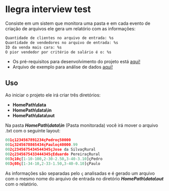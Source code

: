 
# Ilegra interview test

Consiste em um sistem que monitora uma pasta e em cada evento de criação de arquivos ele gera um relatório com as informações:
```bash
Quantidade de clientes no arquivo de entrada: %s
Quantidade de vendedores no arquivo de entrada: %s
ID da venda mais cara: %s
O pior vendedor por critério de salário é o: %s
```
* Os pré-requisitos para desenvolvimento do projeto está [aqui!](https://github.com/danmiyamura/ilegra-test/blob/master/Desafio%20Tech%20-%20Dev_Deva.pdf)
* Arquivo de exemplo para análise de dados [aqui!](https://github.com/danmiyamura/ilegra-test/blob/master/Arquivo%20Teste.txt)

## Uso
Ao iniciar o projeto ele irá criar três diretórios: 
* **HomePath\data**
* **HomePath\data\in**
* **HomePath\data\out**

Na pasta ***HomePath\data\in*** (Pasta monitorada) você irá mover o arquivo .txt com o seguinte layout:
```python
001ç1234567891234çPedroç50000
001ç3245678865434çPauloç40000.99
002ç2345675434544345çJose da SilvaçRural
002ç2345675433444345çEduardo PereiraçRural
003ç10ç[1-10-100,2-30-2.50,3-40-3.10]çPedro
003ç08ç[1-34-10,2-33-1.50,3-40-0.10]çPaulo
```
As informações são separadas pelo ```ç``` analisadas e é gerado um arquivo com o mesmo nome do arquivo de entrada no diretório ***HomePath\data\out*** com o relatório.


